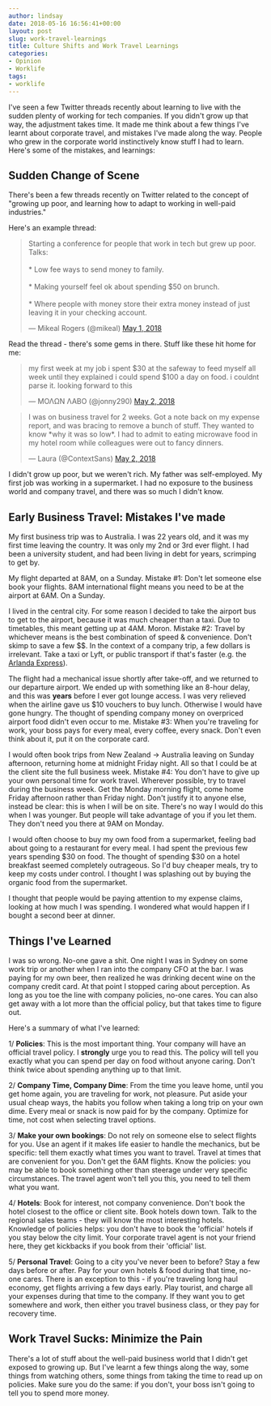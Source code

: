 ```yaml
---
author: lindsay
date: 2018-05-16 16:56:41+00:00
layout: post
slug: work-travel-learnings
title: Culture Shifts and Work Travel Learnings
categories:
- Opinion
- Worklife
tags:
- worklife
---
```


I've seen a few Twitter threads recently about learning to live with the sudden plenty of working for tech companies. If you didn't grow up that way, the adjustment takes time. It made me think about a few things I've learnt about corporate travel, and mistakes I've made along the way. People who grew in the corporate world instinctively know stuff I had to learn. Here's some of the mistakes, and learnings:

## Sudden Change of Scene

There's been a few threads recently on Twitter related to the concept of "growing up poor, and learning how to adapt to working in well-paid industries."

Here's an example thread:

<blockquote class="twitter-tweet" data-lang="en"><p lang="en" dir="ltr">Starting a conference for people that work in tech but grew up poor. Talks:<br><br>* Low fee ways to send money to family.<br><br>* Making yourself feel ok about spending $50 on brunch.<br><br>* Where people with money store their extra money instead of just leaving it in your checking account.</p>&mdash; Mikeal Rogers (@mikeal) <a href="https://twitter.com/mikeal/status/991379251063484416?ref_src=twsrc%5Etfw">May 1, 2018</a></blockquote> <script async src="https://platform.twitter.com/widgets.js" charset="utf-8"></script>

Read the thread - there's some gems in there. Stuff like these hit home for me:

<blockquote class="twitter-tweet" data-lang="en"><p lang="en" dir="ltr">my first week at my job i spent $30 at the safeway to feed myself all week until they explained i could spend $100 a day on food. i couldnt parse it. looking forward to this</p>&mdash; ΜΟΛΩΝ ΛΑΒO (@jonny290) <a href="https://twitter.com/jonny290/status/991490386374754304?ref_src=twsrc%5Etfw">May 2, 2018</a></blockquote> <script async src="https://platform.twitter.com/widgets.js" charset="utf-8"></script>

<blockquote class="twitter-tweet" data-lang="en"><p lang="en" dir="ltr">I was on business travel for 2 weeks. Got a note back on my expense report, and was bracing to remove a bunch of stuff. They wanted to know *why it was so low*. I had to admit to eating microwave food in my hotel room while colleagues were out to fancy dinners.</p>&mdash; Laura (@ContextSans) <a href="https://twitter.com/ContextSans/status/991568423900467200?ref_src=twsrc%5Etfw">May 2, 2018</a></blockquote> <script async src="https://platform.twitter.com/widgets.js" charset="utf-8"></script>

I didn't grow up poor, but we weren't rich. My father was self-employed. My first job was working in a supermarket. I had no exposure to the business world and company travel, and there was so much I didn't know.

## Early Business Travel: Mistakes I've made

My first business trip was to Australia. I was 22 years old, and it was my first time leaving the country. It was only my 2nd or 3rd ever flight. I had been a university student, and had been living in debt for years, scrimping to get by.

My flight departed at 8AM, on a Sunday. Mistake #1: Don't let someone else book your flights. 8AM international flight means you need to be at the airport at 6AM. On a Sunday.

I lived in the central city. For some reason I decided to take the airport bus to get to the airport, because it was much cheaper than a taxi. Due to timetables, this meant getting up at 4AM. Moron. Mistake #2: Travel by whichever means is the best combination of speed & convenience. Don't skimp to save a few $$. In the context of a company trip, a few dollars is irrelevant. Take a taxi or Lyft, or public transport if that's faster (e.g. the [Arlanda Express](https://www.arlandaexpress.com)).

The flight had a mechanical issue shortly after take-off, and we returned to our departure airport. We ended up with something like an 8-hour delay, and this was **years** before I ever got lounge access. I was very relieved when the airline gave us $10 vouchers to buy lunch. Otherwise I would have gone hungry. The thought of spending company money on overpriced airport food didn't even occur to me. Mistake #3: When you're traveling for work, your boss pays for every meal, every coffee, every snack. Don't even think about it, put it on the corporate card.

I would often book trips from New Zealand -> Australia leaving on Sunday afternoon, returning home at midnight Friday night. All so that I could be at the client site the full business week. Mistake #4: You don't have to give up your own personal time for work travel. Wherever possible, try to travel during the business week. Get the Monday morning flight, come home Friday afternoon rather than Friday night. Don't justify it to anyone else, instead be clear: this is when I will be on site. There's no way I would do this when I was younger. But people will take advantage of you if you let them. They don't need you there at 9AM on Monday.

I would often choose to buy my own food from a supermarket, feeling bad about going to a restaurant for every meal. I had spent the previous few years spending $30 on food. The thought of spending $30 on a hotel breakfast seemed completely outrageous. So I'd buy cheaper meals, try to keep my costs under control. I thought I was splashing out by buying the organic food from the supermarket.

I thought that people would be paying attention to my expense claims, looking at how much I was spending. I wondered what would happen if I bought a second beer at dinner.

## Things I've Learned

I was so wrong. No-one gave a shit. One night I was in Sydney on some work trip or another when I ran into the company CFO at the bar. I was paying for my own beer, then realized he was drinking decent wine on the company credit card. At that point I stopped caring about perception. As long as you toe the line with company policies, no-one cares. You can also get away with a lot more than the official policy, but that takes time to figure out.

Here's a summary of what I've learned:

1/ **Policies**: This is the most important thing. Your company will have an official travel policy. I **strongly** urge you to read this. The policy will tell you exactly what you can spend per day on food without anyone caring. Don't think twice about spending anything up to that limit.

2/ **Company Time, Company Dime**: From the time you leave home, until you get home again, you are traveling for work, not pleasure. Put aside your usual cheap ways, the habits you follow when taking a long trip on your own dime. Every meal or snack is now paid for by the company. Optimize for time, not cost when selecting travel options.

3/ **Make your own bookings**: Do not rely on someone else to select flights for you. Use an agent if it makes life easier to handle the mechanics, but be specific: tell them exactly what times you want to travel. Travel at times that are convenient for you. Don't get the 6AM flights. Know the policies: you may be able to book something other than steerage under very specific circumstances. The travel agent won't tell you this, you need to tell them what you want.

4/ **Hotels**: Book for interest, not company convenience. Don't book the hotel closest to the office or client site. Book hotels down town. Talk to the regional sales teams - they will know the most interesting hotels. Knowledge of policies helps: you don't have to book the 'official' hotels if you stay below the city limit. Your corporate travel agent is not your friend here, they get kickbacks if you book from their 'official' list.

5/ **Personal Travel**: Going to a city you've never been to before? Stay a few days before or after. Pay for your own hotels & food during that time, no-one cares. There is an exception to this - if you're traveling long haul economy, get flights arriving a few days early. Play tourist, and charge all your expenses during that time to the company. If they want you to get somewhere and work, then either you travel business class, or they pay for recovery time.

## Work Travel Sucks: Minimize the Pain

There's a lot of stuff about the well-paid business world that I didn't get exposed to growing up. But I've learnt a few things along the way, some things from watching others, some things from taking the time to read up on policies. Make sure you do the same: if you don't, your boss isn't going to tell you to spend more money.
